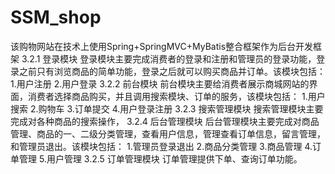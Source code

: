 # SSM_shop
该购物网站在技术上使用Spring+SpringMVC+MyBatis整合框架作为后台开发框架
3.2.1 登录模块
登录模块主要完成消费者的登录和注册和管理员的登录功能，登录之前只有浏览商品的简单功能，登录之后就可以购买商品并订单。该模块包括：
1.用户注册
2.用户登录
3.2.2 前台模块
前台模块主要给消费者展示商城网站的界面，消费者选择商品购买，并且调用搜索模块、订单的服务，该模块包括：
1.用户搜索
2.购物车
3.订单提交
4.用户登录注册
3.2.3 搜索管理模块
搜索管理模块主要完成对各种商品的搜索操作，
3.2.4 后台管理模块
后台管理模块主要完成对商品管理、商品的一、二级分类管理，查看用户信息，管理查看订单信息，留言管理，和管理员退出。该模块包括：
1.管理员登录退出
2.商品分类管理
3.商品管理
4.订单管理
5.用户管理
3.2.5 订单管理模块
订单管理提供下单、查询订单功能。
